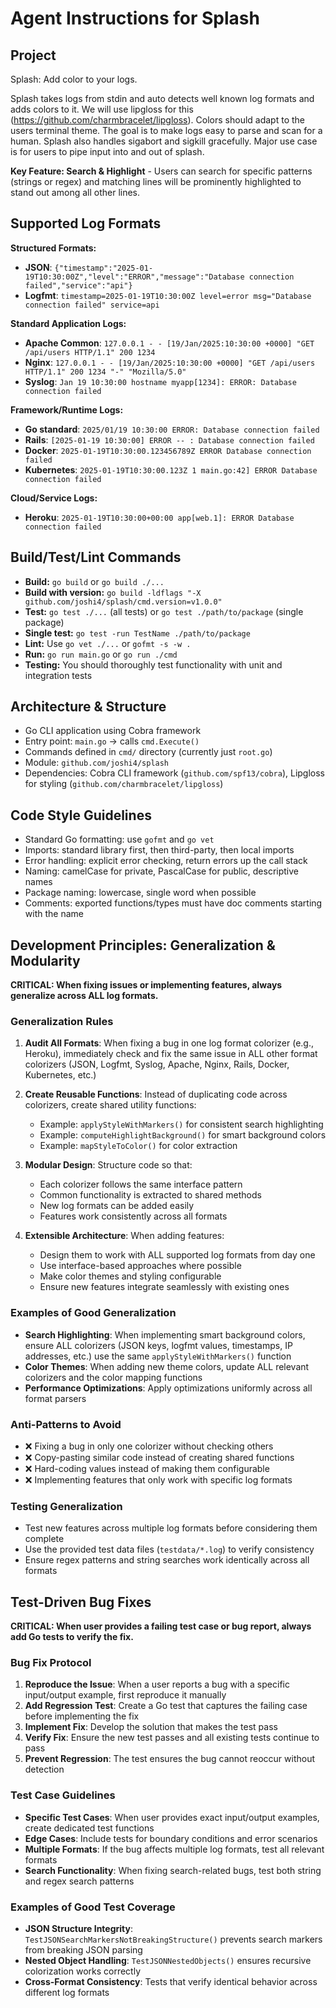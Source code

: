 # Agent Instructions for Splash

## Project
Splash: Add color to your logs.

Splash takes logs from stdin and auto detects well known log formats and adds colors to it. We will use lipgloss for this (https://github.com/charmbracelet/lipgloss). Colors should adapt to the users terminal theme. The goal is to make logs easy to parse and scan for a human. Splash also handles sigabort and sigkill gracefully. Major use case is for users to pipe input into and out of splash.

**Key Feature: Search & Highlight** - Users can search for specific patterns (strings or regex) and matching lines will be prominently highlighted to stand out among all other lines.

## Supported Log Formats
**Structured Formats:**
- **JSON**: `{"timestamp":"2025-01-19T10:30:00Z","level":"ERROR","message":"Database connection failed","service":"api"}`
- **Logfmt**: `timestamp=2025-01-19T10:30:00Z level=error msg="Database connection failed" service=api`

**Standard Application Logs:**
- **Apache Common**: `127.0.0.1 - - [19/Jan/2025:10:30:00 +0000] "GET /api/users HTTP/1.1" 200 1234`
- **Nginx**: `127.0.0.1 - - [19/Jan/2025:10:30:00 +0000] "GET /api/users HTTP/1.1" 200 1234 "-" "Mozilla/5.0"`
- **Syslog**: `Jan 19 10:30:00 hostname myapp[1234]: ERROR: Database connection failed`

**Framework/Runtime Logs:**
- **Go standard**: `2025/01/19 10:30:00 ERROR: Database connection failed`
- **Rails**: `[2025-01-19 10:30:00] ERROR -- : Database connection failed`
- **Docker**: `2025-01-19T10:30:00.123456789Z ERROR Database connection failed`
- **Kubernetes**: `2025-01-19T10:30:00.123Z 1 main.go:42] ERROR Database connection failed`

**Cloud/Service Logs:**
- **Heroku**: `2025-01-19T10:30:00+00:00 app[web.1]: ERROR Database connection failed`

## Build/Test/Lint Commands
- **Build:** `go build` or `go build ./...`
- **Build with version:** `go build -ldflags "-X github.com/joshi4/splash/cmd.version=v1.0.0"`
- **Test:** `go test ./...` (all tests) or `go test ./path/to/package` (single package)
- **Single test:** `go test -run TestName ./path/to/package`
- **Lint:** Use `go vet ./...` or `gofmt -s -w .`
- **Run:** `go run main.go` or `go run ./cmd`
- **Testing:** You should thoroughly test functionality with unit and integration tests

## Architecture & Structure
- Go CLI application using Cobra framework
- Entry point: `main.go` → calls `cmd.Execute()`
- Commands defined in `cmd/` directory (currently just `root.go`)
- Module: `github.com/joshi4/splash`
- Dependencies: Cobra CLI framework (`github.com/spf13/cobra`), Lipgloss for styling (`github.com/charmbracelet/lipgloss`)

## Code Style Guidelines
- Standard Go formatting: use `gofmt` and `go vet`
- Imports: standard library first, then third-party, then local imports
- Error handling: explicit error checking, return errors up the call stack
- Naming: camelCase for private, PascalCase for public, descriptive names
- Package naming: lowercase, single word when possible
- Comments: exported functions/types must have doc comments starting with the name

## Development Principles: Generalization & Modularity

**CRITICAL: When fixing issues or implementing features, always generalize across ALL log formats.**

### Generalization Rules
1. **Audit All Formats**: When fixing a bug in one log format colorizer (e.g., Heroku), immediately check and fix the same issue in ALL other format colorizers (JSON, Logfmt, Syslog, Apache, Nginx, Rails, Docker, Kubernetes, etc.)

2. **Create Reusable Functions**: Instead of duplicating code across colorizers, create shared utility functions:
   - Example: `applyStyleWithMarkers()` for consistent search highlighting
   - Example: `computeHighlightBackground()` for smart background colors
   - Example: `mapStyleToColor()` for color extraction

3. **Modular Design**: Structure code so that:
   - Each colorizer follows the same interface pattern
   - Common functionality is extracted to shared methods
   - New log formats can be added easily
   - Features work consistently across all formats

4. **Extensible Architecture**: When adding features:
   - Design them to work with ALL supported log formats from day one
   - Use interface-based approaches where possible
   - Make color themes and styling configurable
   - Ensure new features integrate seamlessly with existing ones

### Examples of Good Generalization
- **Search Highlighting**: When implementing smart background colors, ensure ALL colorizers (JSON keys, logfmt values, timestamps, IP addresses, etc.) use the same `applyStyleWithMarkers()` function
- **Color Themes**: When adding new theme colors, update ALL relevant colorizers and the color mapping functions
- **Performance Optimizations**: Apply optimizations uniformly across all format parsers

### Anti-Patterns to Avoid
- ❌ Fixing a bug in only one colorizer without checking others
- ❌ Copy-pasting similar code instead of creating shared functions
- ❌ Hard-coding values instead of making them configurable
- ❌ Implementing features that only work with specific log formats

### Testing Generalization
- Test new features across multiple log formats before considering them complete
- Use the provided test data files (`testdata/*.log`) to verify consistency
- Ensure regex patterns and string searches work identically across all formats

## Test-Driven Bug Fixes

**CRITICAL: When user provides a failing test case or bug report, always add Go tests to verify the fix.**

### Bug Fix Protocol
1. **Reproduce the Issue**: When a user reports a bug with a specific input/output example, first reproduce it manually
2. **Add Regression Test**: Create a Go test that captures the failing case before implementing the fix
3. **Implement Fix**: Develop the solution that makes the test pass
4. **Verify Fix**: Ensure the new test passes and all existing tests continue to pass
5. **Prevent Regression**: The test ensures the bug cannot reoccur without detection

### Test Case Guidelines
- **Specific Test Cases**: When user provides exact input/output examples, create dedicated test functions
- **Edge Cases**: Include tests for boundary conditions and error scenarios  
- **Multiple Formats**: If the bug affects multiple log formats, test all relevant formats
- **Search Functionality**: When fixing search-related bugs, test both string and regex search patterns

### Examples of Good Test Coverage
- **JSON Structure Integrity**: `TestJSONSearchMarkersNotBreakingStructure()` prevents search markers from breaking JSON parsing
- **Nested Object Handling**: `TestJSONNestedObjects()` ensures recursive colorization works correctly
- **Cross-Format Consistency**: Tests that verify identical behavior across different log formats

